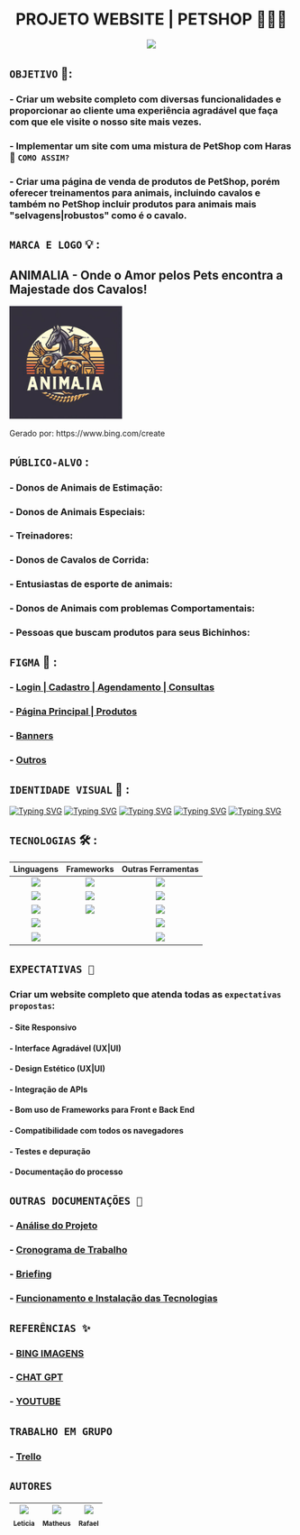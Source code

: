 <h1 align="center"> PROJETO WEBSITE | PETSHOP 🐶🐱🐴 </h1>

<p align="center">
    <img src="https://imagens.mdig.com.br/thbs/45184mn.jpg" height="400" tittle="logo_animalia">
</p> 

## `OBJETIVO` 🎯:
### - Criar um website completo com diversas funcionalidades e proporcionar ao cliente uma experiência agradável que faça com que ele visite o nosso site mais vezes.
### - Implementar um site com uma mistura de PetShop com Haras 🧐 `COMO ASSIM?`
### - Criar uma página de venda de produtos de PetShop, porém oferecer treinamentos para animais, incluindo cavalos e também no PetShop incluir produtos para animais mais "selvagens|robustos" como é o cavalo.

## `MARCA E LOGO` 💡 : 
<p align="left">
  <h2> ANIMALIA - Onde o Amor pelos Pets encontra a Majestade dos Cavalos!</h2>
    <img src="/z_documentações/z_imagens/Logo_animalia.png" height="200" tittle="logo_animalia">
    <p>Gerado por: https://www.bing.com/create </p>
</p>

## `PÚBLICO-ALVO` :
### - Donos de Animais de Estimação:
### - Donos de Animais Especiais:
### - Treinadores:
### - Donos de Cavalos de Corrida:
### - Entusiastas de esporte de animais:
### - Donos de Animais com problemas Comportamentais:
### - Pessoas que buscam produtos para seus Bichinhos:

## `FIGMA` 🎨 : 
### - [Login | Cadastro | Agendamento | Consultas ](https://www.figma.com/file/KY6Jgnkwpvw9S8JeVxxQOP/Untitled?type=design&node-id=0-1&mode=design&t=Y7q5h8RFLVNVCtlX-0)
### - [Página Principal | Produtos ](https://www.figma.com/file/Bf5kXF8vOyGe4P697nzNys/Untitled?type=design&mode=design&t=Y7q5h8RFLVNVCtlX-0)
### - [Banners](https://www.figma.com/file/aC5XRBj3rbvZstw7mt1quQ/Untitled?type=design&node-id=0-1&mode=design&t=EDkq14K1So4eBTen-0)
### - [Outros](https://www.figma.com/file/3MOXA2pBxNc3jWURfs90k2/Untitled?type=design&mode=design&t=EDkq14K1So4eBTen-0)

## `IDENTIDADE VISUAL` 🎨 : 
[![Typing SVG](https://readme-typing-svg.demolab.com?font=Fira+Code&pause=1000&color=EE9C2E&repeat=false&random=false&width=435&lines=%23EE9C2E)](https://git.io/typing-svg)
[![Typing SVG](https://readme-typing-svg.demolab.com?font=Fira+Code&pause=1000&color=F1DEC3&repeat=false&random=false&width=435&lines=%23F1DEC3)](https://git.io/typing-svg)
[![Typing SVG](https://readme-typing-svg.demolab.com?font=Fira+Code&pause=1000&color=F28E36&repeat=false&random=false&width=435&lines=%23F28E36)](https://git.io/typing-svg)
[![Typing SVG](https://readme-typing-svg.demolab.com?font=Fira+Code&pause=1000&color=A8B16B&repeat=false&random=false&width=435&lines=%23A8B16B)](https://git.io/typing-svg)
[![Typing SVG](https://readme-typing-svg.demolab.com?font=Fira+Code&pause=1000&color=4E6424&repeat=false&random=false&width=435&lines=%234E6424)](https://git.io/typing-svg)


## `TECNOLOGIAS` 🛠 :
<table>
  <thead>
    <tr>
      <th> Linguagens </th>
      <th> Frameworks </th>
      <th> Outras Ferramentas </th>
    </tr>
  </thead>
  <tbody>
    <tr>
      <td align="center"> <img src= "https://img.shields.io/badge/HTML-239120?style=for-the-badge&logo=html5&logoColor=white" /> </td>
      <td align="center"> <img src= "https://img.shields.io/badge/Angular-DD0031?style=for-the-badge&logo=angular&logoColor=white" /> </td>
      <td align="center"> <img src= "https://img.shields.io/badge/MySQL-00000F?style=for-the-badge&logo=mysql&logoColor=white" /> </td>
    </tr>
    <tr>
      <td align="center"> <img src= "https://img.shields.io/badge/CSS-239120?&style=for-the-badge&logo=css3&logoColor=white" /> </td>
      <td align="center">  <img src= "https://img.shields.io/badge/Bootstrap-563D7C?style=for-the-badge&logo=bootstrap&logoColor=white" /> </td>
      <td align="center">  <img src= "https://img.shields.io/badge/Visual_Studio_Code-0078D4?style=for-the-badge&logo=visual%20studio%20code&logoColor=white" /> </td>
    </tr>
    <tr>
      <td align="center">  <img src= "https://img.shields.io/badge/JavaScript-323330?style=for-the-badge&logo=javascript&logoColor=F7DF1E" /> </td>
      <td align="center">  <img src= "https://img.shields.io/badge/Express.js-404D59?style=for-the-badge" /> </td>
      <td align="center">  <img src= "https://img.shields.io/badge/Markdown-000000?style=for-the-badge&logo=markdown&logoColor=white" /> </td>
    </tr>
    <tr>
      <td align="center">  <img src= "https://img.shields.io/badge/Node.js-43853D?style=for-the-badge&logo=node.js&logoColor=white" /> </td>
       <td align="center">  </td>
      <td align="center">  <img src= "https://img.shields.io/badge/GitHub-100000?style=for-the-badge&logo=github&logoColor=white" /> </td>
    </tr>
    <tr>
      <td align="center">  <img src= "https://img.shields.io/badge/TypeScript-007ACC?style=for-the-badge&logo=typescript&logoColor=white" /> </td>
      <td align="center">  </td>
      <td align="center">  <img src= "https://img.shields.io/badge/Figma-F24E1E?style=for-the-badge&logo=figma&logoColor=white" /> </td>
    </tr>
  </tbody>
</table>

## `EXPECTATIVAS 🧠`
### Criar um website completo que atenda todas as `expectativas propostas`:
#### - Site Responsivo
#### - Interface Agradável (UX|UI)
#### - Design Estético (UX|UI)
#### - Integração de APIs
#### - Bom uso de Frameworks para Front e Back End
#### - Compatibilidade com todos os navegadores
#### - Testes e depuração
#### - Documentação do processo

## `OUTRAS DOCUMENTAÇÕES 📃`
### - [Análise do Projeto](https://github.com/rafaelmoura23/meu-projeto-angular/blob/master/z_documenta%C3%A7%C3%B5es/Documenta%C3%A7%C3%A3o.md)
### - [Cronograma de Trabalho](https://github.com/rafaelmoura23/meu-projeto-angular/blob/master/z_documenta%C3%A7%C3%B5es/Cronograma.md)
### - [Briefing](https://github.com/rafaelmoura23/meu-projeto-angular/blob/master/z_documenta%C3%A7%C3%B5es/briefing.txt)
### - [Funcionamento e Instalação das Tecnologias](https://github.com/rafaelmoura23/meu-projeto-angular/blob/master/z_documenta%C3%A7%C3%B5es/Configura%C3%A7%C3%B5es.md)

## `REFERÊNCIAS ✨`
### - [BING IMAGENS](https://www.bing.com/images/create)
### - [CHAT GPT](https://chat.openai.com/)
### - [YOUTUBE](https://www.youtube.com/)

## `TRABALHO EM GRUPO`
### - [Trello](https://trello.com/b/7hb7htn4/projeto-pwbe-pwfe-2023)

## `AUTORES`
| [<img loading="lazy" src="https://avatars.githubusercontent.com/u/123770407?v=4" width=115><br><sub>Leticia</sub>](https://github.com/lets02) |  [<img loading="lazy" src="https://avatars.githubusercontent.com/u/141771115?v=4" width=115><br><sub>Matheus</sub>](https://github.com/mattmarquess) |  [<img loading="lazy" src="https://avatars.githubusercontent.com/u/123770371?v=4" width=115><br><sub>Rafael</sub>](https://github.com/rafaelmoura23) |
| :---: | :---: | :---: |
